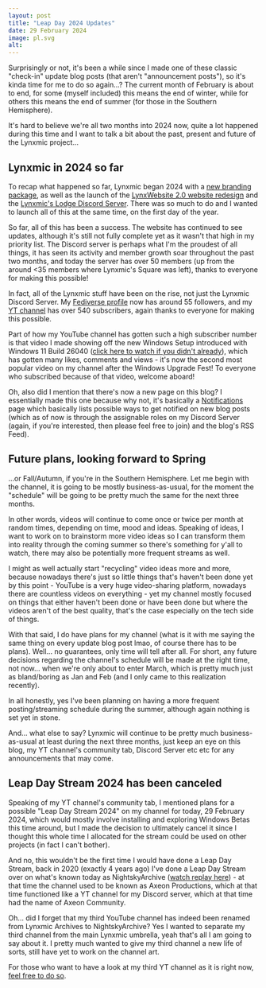 ```yaml
---
layout: post
title: "Leap Day 2024 Updates"
date: 29 February 2024
image: pl.svg
alt:
---
```


Surprisingly or not, it's been a while since I made one of these classic "check-in" update blog posts (that aren't "announcement posts"), so it's kinda time for me to do so again...? The current month of February is about to end, for some (myself included) this means the end of winter, while for others this means the end of summer (for those in the Southern Hemisphere).

It's hard to believe we're all two months into 2024 now, quite a lot happened during this time and I want to talk a bit about the past, present and future of the Lynxmic project...

## Lynxmic in 2024 so far
To recap what happened so far, Lynxmic began 2024 with a [new branding package][1], as well as the launch of the [LynxWebsite 2.0 website redesign][2] and the [Lynxmic's Lodge Discord Server][3]. There was so much to do and I wanted to launch all of this at the same time, on the first day of the year.

So far, all of this has been a success. The website has continued to see updates, although it's still not fully complete yet as it wasn't that high in my priority list. The Discord server is perhaps what I'm the proudest of all things, it has seen its activity and member growth soar throughout the past two months, and today the server has over 50 members (up from the around <35 members where Lynxmic's Square was left), thanks to everyone for making this possible!

In fact, all of the Lynxmic stuff have been on the rise, not just the Lynxmic Discord Server. My [Fediverse profile][4] now has around 55 followers, and my [YT channel][5] has over 540 subscribers, again thanks to everyone for making this possible.

Part of how my YouTube channel has gotten such a high subscriber number is that video I made showing off the new Windows Setup introduced with Windows 11 Build 26040 ([click here to watch if you didn't already][6]), which has gotten many likes, comments and views - it's now the second most popular video on my channel after the Windows Upgrade Fest! To everyone who subscribed because of that video, welcome aboard!

Oh, also did I mention that there's now a new page on this blog? I essentially made this one because why not, it's basically a [Notifications][7] page which basically lists possible ways to get notified on new blog posts (which as of now is through the assignable roles on my Discord Server (again, if you're interested, then please feel free to join) and the blog's RSS Feed).

## Future plans, looking forward to Spring
...or Fall/Autumn, if you're in the Southern Hemisphere. Let me begin with the channel, it is going to be mostly business-as-usual, for the moment the "schedule" will be going to be pretty much the same for the next three months.

In other words, videos will continue to come once or twice per month at random times, depending on time, mood and ideas. Speaking of ideas, I want to work on to brainstorm more video ideas so I can transform them into reality through the coming summer so there's something for y'all to watch, there may also be potentially more frequent streams as well.

I might as well actually start "recycling" video ideas more and more, because nowadays there's just so little things that's haven't been done yet by this point - YouTube is a very huge video-sharing platform, nowadays there are countless videos on everything - yet my channel mostly focused on things that either haven't been done or have been done but where the videos aren't of the best quality, that's the case especially on the tech side of things.

With that said, I do have plans for my channel (what is it with me saying the same thing on every update blog post lmao, of course there has to be plans). Well... no guarantees, only time will tell after all. For short, any future decisions regarding the channel's schedule will be made at the right time, not now... when we're only about to enter March, which is pretty much just as bland/boring as Jan and Feb (and I only came to this realization recently).

In all honestly, yes I've been planning on having a more frequent posting/streaming schedule during the summer, although again nothing is set yet in stone.

And... what else to say? Lynxmic will continue to be pretty much business-as-usual at least during the next three months, just keep an eye on this blog, my YT channel's community tab, Discord Server etc etc for any announcements that may come.

## Leap Day Stream 2024 has been canceled
Speaking of my YT channel's community tab, I mentioned plans for a possible "Leap Day Stream 2024" on my channel for today, 29 February 2024, which would mostly involve installing and exploring Windows Betas this time around, but I made the decision to ultimately cancel it since I thought this whole time I allocated for the stream could be used on other projects (in fact I can't bother).

And no, this wouldn't be the first time I would have done a Leap Day Stream, back in 2020 (exactly 4 years ago) I've done a Leap Day Stream over on what's known today as NightskyArchive ([watch replay here][8]) - at that time the channel used to be known as Axeon Productions, which at that time functioned like a YT channel for my Discord server, which at that time had the name of Axeon Community.

Oh... did I forget that my third YouTube channel has indeed been renamed from Lynxmic Archives to NightskyArchive? Yes I wanted to separate my third channel from the main Lynxmic umbrella, yeah that's all I am going to say about it. I pretty much wanted to give my third channel a new life of sorts, still have yet to work on the channel art.

For those who want to have a look at my third YT channel as it is right now, [feel free to do so][9].

[1]: /2024-01-01-happy-new-year-whats-next-lynxmic.md
[2]: https://lynxmic.github.io
[3]: https://lynxmic.github.io/discord
[4]: https://wetdry.world/@lynxmic
[5]: https://youtube.com/lynxmic
[6]: https://youtu.be/t5qvvHSPOvI
[7]: /notifications
[8]: https://www.youtube.com/live/hzyS_-TW7DM
[9]: https://youtube.com/@nightskyarchive